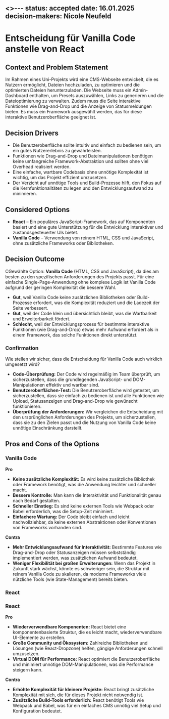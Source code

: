 <>---
status: accepted
date: 16.01.2025
decision-makers: Nicole Neufeld
---

# Entscheidung für Vanilla Code anstelle von React

## Context and Problem Statement

Im Rahmen eines Uni-Projekts wird eine CMS-Webseite entwickelt, die es Nutzern ermöglicht, Dateien hochzuladen, zu optimieren und die optimierten Dateien herunterzuladen. Die Webseite muss ein Admin-Dashboard enthalten, um Presets auszuwählen, Links zu generieren und die Dateioptimierung zu verwalten. Zudem muss die Seite interaktive Funktionen wie Drag-and-Drop und die Anzeige von Statusmeldungen bieten. Es muss ein Framework ausgewählt werden, das für diese interaktive Benutzeroberfläche geeignet ist.

## Decision Drivers

* Die Benutzeroberfläche sollte intuitiv und einfach zu bedienen sein, um ein gutes Nutzererlebnis zu gewährleisten.
* Funktionen wie Drag-and-Drop und Dateimanipulationen benötigen keine umfangreiche Framework-Abstraktion und sollten ohne viel Overhead realisiert werden.
* Eine einfache, wartbare Codebasis ohne unnötige Komplexität ist wichtig, um das Projekt effizient umzusetzen.
* Der Verzicht auf unnötige Tools und Build-Prozesse hilft, den Fokus auf die Kernfunktionalitäten zu legen und den Entwicklungsaufwand zu minimieren.


## Considered Options

* **React** – Ein populäres JavaScript-Framework, das auf Komponenten basiert und eine gute Unterstützung für die Entwicklung interaktiver und zustandsgesteuerter UIs bietet.
* **Vanilla Code** – Verwendung von reinem HTML, CSS und JavaScript, ohne zusätzliche Frameworks oder Bibliotheken.


## Decision Outcome

CGewählte Option: **Vanilla Code** (HTML, CSS und JavaScript), da dies am besten zu den spezifischen Anforderungen des Projekts passt. Für eine einfache Single-Page-Anwendung ohne komplexe Logik ist Vanilla Code aufgrund der geringen Komplexität die bessere Wahl.

* **Gut**, weil Vanilla Code keine zusätzlichen Bibliotheken oder Build-Prozesse erfordert, was die Komplexität reduziert und die Ladezeit der Seite verbessert.
* **Gut**, weil der Code klein und übersichtlich bleibt, was die Wartbarkeit und Erweiterbarkeit fördert.
* **Schlecht**, weil der Entwicklungsprozess für bestimmte interaktive Funktionen (wie Drag-and-Drop) etwas mehr Aufwand erfordert als in einem Framework, das solche Funktionen direkt unterstützt.


### Confirmation

Wie stellen wir sicher, dass die Entscheidung für Vanilla Code auch wirklich umgesetzt wird?

* **Code-Überprüfung:** Der Code wird regelmäßig im Team überprüft, um sicherzustellen, dass die grundlegenden JavaScript- und DOM-Manipulationen effektiv und wartbar sind.
* **Benutzeroberflächen-Test:** Die Benutzeroberfläche wird getestet, um sicherzustellen, dass sie einfach zu bedienen ist und alle Funktionen wie Upload, Statusanzeigen und Drag-and-Drop wie gewünscht funktionieren.
* **Überprüfung der Anforderungen:** Wir vergleichen die Entscheidung mit den ursprünglichen Anforderungen des Projekts, um sicherzustellen, dass sie zu den Zielen passt und die Nutzung von Vanilla Code keine unnötige Einschränkung darstellt.

## Pros and Cons of the Options

### Vanilla Code

**Pro**
* **Keine zusätzliche Komplexität:** Es wird keine zusätzliche Bibliothek oder Framework benötigt, was die Anwendung leichter und schneller macht.
* **Bessere Kontrolle:** Man kann die Interaktivität und Funktionalität genau nach Bedarf gestalten.
* **Schneller Einstieg:** Es sind keine externen Tools wie Webpack oder Babel erforderlich, was die Setup-Zeit minimiert.
* **Einfachere Wartung:** Der Code bleibt einfach und leicht nachvollziehbar, da keine externen Abstraktionen oder Konventionen von Frameworks vorhanden sind.

**Contra**
* **Mehr Entwicklungsaufwand für Interaktivität:** Bestimmte Features wie Drag-and-Drop oder Statusanzeigen müssen selbstständig implementiert werden, was zusätzlichen Aufwand bedeutet.
* **Weniger Flexibilität bei großen Erweiterungen:** Wenn das Projekt in Zukunft stark wächst, könnte es schwieriger sein, die Struktur mit reinem Vanilla Code zu skalieren, da moderne Frameworks viele nützliche Tools (wie State-Management) bereits bieten.


### React

### React

**Pro**
* **Wiederverwendbare Komponenten:** React bietet eine komponentenbasierte Struktur, die es leicht macht, wiederverwendbare UI-Elemente zu erstellen.
* **Große Community und Ökosystem:** Zahlreiche Bibliotheken und Lösungen (wie React-Dropzone) helfen, gängige Anforderungen schnell umzusetzen.
* **Virtual DOM für Performance:** React optimiert die Benutzeroberfläche und minimiert unnötige DOM-Manipulationen, was die Performance steigern kann.

**Contra**
* **Erhöhte Komplexität für kleinere Projekte:** React bringt zusätzliche Komplexität mit sich, die für dieses Projekt nicht notwendig ist.
* **Zusätzliche Build-Tools erforderlich:** React benötigt Tools wie Webpack und Babel, was für ein einfaches CMS unnötig viel Setup und Konfiguration bedeutet.
